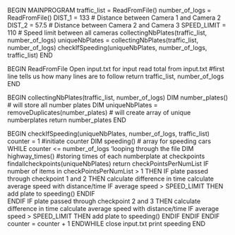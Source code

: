 <!DOCTYPE Pseudocode>

BEGIN MAINPROGRAM
  traffic_list = ReadFromFile()
  number_of_logs = ReadFromFile()
  DIST_1 = 133 # Distance between Camera 1 and Camera 2
  DIST_2 = 57.5 # Distance between Camera 2 and Camera 3
  SPEED_LIMIT = 110 # Speed limit between all cameras
  collectingNbPlates(traffic_list, number_of_logs)
  uniqueNbPlates = collectingNbPlates(traffic_list, number_of_logs)
  checkIfSpeeding(uniqueNbPlates, number_of_logs, traffic_list)
END

BEGIN ReadFromFile
  Open input.txt for input
  read total from input.txt #first line tells us how many lines are to follow
  return traffic_list, number_of_logs
END

BEGIN collectingNbPlates(traffic_list, number_of_logs)
  DIM number_plates() # will store all number plates
  DIM uniqueNbPlates = removeDuplicates(number_plates) # will create array of unique numberplates
  return number_plates
END

BEGIN checkIfSpeeding(uniqueNbPlates, number_of_logs, traffic_list)
  counter = 1 #initiate counter
  DIM speeding() # array for speeding cars
  WHILE counter <= number_of_logs ‘looping through the file
    DIM highway_times() #storing times of each numberplate at checkpoints 
    findallcheckpoints(uniqueNbPlates)
    	return checkPointsPerNumList
    IF number of items in checkPointsPerNumList > 1 THEN
   	 IF plate passed through checkpoint 1 and 2 THEN
     		 calculate difference in time
     		 calculate average speed with distance/time
      		 IF average speed > SPEED_LIMIT THEN 
          		add plate to speeding()
     		 ENDIF  
   	 ENDIF
	 IF plate passed through checkpoint 2 and 3 THEN
     		 calculate difference in time
     		 calculate average speed with distance/time
      		 IF average speed > SPEED_LIMIT THEN
       			 add plate to speeding()
    		 ENDIF
   	 ENDIF
    ENDIF
    counter = counter + 1
  ENDWHILE
  close input.txt
  print speeding
END
